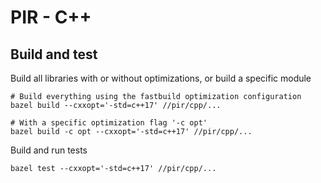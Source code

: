# PIR - C++

## Build and test


Build all libraries with or without optimizations, or build a specific module

```
# Build everything using the fastbuild optimization configuration
bazel build --cxxopt='-std=c++17' //pir/cpp/...

# With a specific optimization flag '-c opt'
bazel build -c opt --cxxopt='-std=c++17' //pir/cpp/...

```

Build and run tests

```
bazel test --cxxopt='-std=c++17' //pir/cpp/...
```
